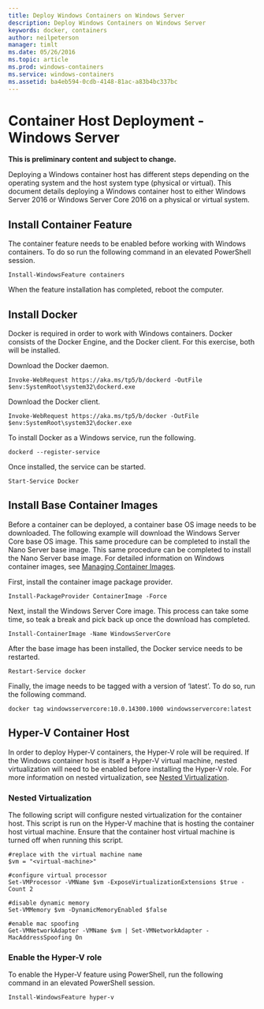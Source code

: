 ```yaml
---
title: Deploy Windows Containers on Windows Server
description: Deploy Windows Containers on Windows Server
keywords: docker, containers
author: neilpeterson
manager: timlt
ms.date: 05/26/2016
ms.topic: article
ms.prod: windows-containers
ms.service: windows-containers
ms.assetid: ba4eb594-0cdb-4148-81ac-a83b4bc337bc
---
```


# Container Host Deployment - Windows Server

**This is preliminary content and subject to change.** 

Deploying a Windows container host has different steps depending on the operating system and the host system type (physical or virtual). This document details deploying a Windows container host to either Windows Server 2016 or Windows Server Core 2016 on a physical or virtual system.

## Install Container Feature

The container feature needs to be enabled before working with Windows containers. To do so run the following command in an elevated PowerShell session. 

```none
Install-WindowsFeature containers
```

When the feature installation has completed, reboot the computer.

## Install Docker

Docker is required in order to work with Windows containers. Docker consists of the Docker Engine, and the Docker client. For this exercise, both will be installed.

Download the Docker daemon.

```none
Invoke-WebRequest https://aka.ms/tp5/b/dockerd -OutFile $env:SystemRoot\system32\dockerd.exe
```

Download the Docker client.

```none
Invoke-WebRequest https://aka.ms/tp5/b/docker -OutFile $env:SystemRoot\system32\docker.exe
```

To install Docker as a Windows service, run the following.

```none
dockerd --register-service
```

Once installed, the service can be started.

```none
Start-Service Docker
```

## Install Base Container Images

Before a container can be deployed, a container base OS image needs to be downloaded. The following example will download the Windows Server Core base OS image. This same procedure can be completed to install the Nano Server base image. This same procedure can be completed to install the Nano Server base image. For detailed information on Windows container images, see [Managing Container Images](../management/manage_images.md).
    
First, install the container image package provider.

```none
Install-PackageProvider ContainerImage -Force
```

Next, install the Windows Server Core image. This process can take some time, so teak a break and pick back up once the download has completed.

```none 
Install-ContainerImage -Name WindowsServerCore    
```

After the base image has been installed, the Docker service needs to be restarted.

```none
Restart-Service docker
```

Finally, the image needs to be tagged with a version of ‘latest’. To do so, run the following command.

```none
docker tag windowsservercore:10.0.14300.1000 windowsservercore:latest
```

## Hyper-V Container Host

In order to deploy Hyper-V containers, the Hyper-V role will be required. If the Windows container host is itself a Hyper-V virtual machine, nested virtualization will need to be enabled before installing the Hyper-V role. For more information on nested virtualization, see [Nested Virtualization]( https://msdn.microsoft.com/en-us/virtualization/hyperv_on_windows/user_guide/nesting).

### Nested Virtualization

The following script will configure nested virtualization for the container host. This script is run on the Hyper-V machine that is hosting the container host virtual machine. Ensure that the container host virtual machine is turned off when running this script.

```none
#replace with the virtual machine name
$vm = "<virtual-machine>"

#configure virtual processor
Set-VMProcessor -VMName $vm -ExposeVirtualizationExtensions $true -Count 2

#disable dynamic memory
Set-VMMemory $vm -DynamicMemoryEnabled $false

#enable mac spoofing
Get-VMNetworkAdapter -VMName $vm | Set-VMNetworkAdapter -MacAddressSpoofing On
```

### Enable the Hyper-V role

To enable the Hyper-V feature using PowerShell, run the following command in an elevated PowerShell session.

```none
Install-WindowsFeature hyper-v
```

